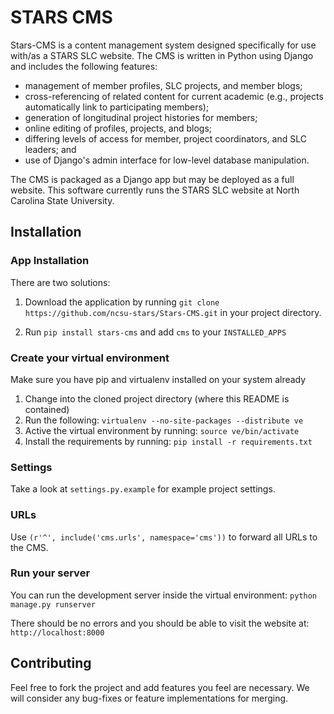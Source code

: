 STARS CMS
=========

Stars-CMS is a content management system designed specifically for use with/as a STARS SLC website.  The CMS is written in Python using Django and includes the following features:
 * management of member profiles, SLC projects, and member blogs;
 * cross-referencing of related content for current academic (e.g., projects automatically link to participating members);
 * generation of longitudinal project histories for members;
 * online editing of profiles, projects, and blogs;
 * differing levels of access for member, project coordinators, and SLC leaders; and
 * use of Django's admin interface for low-level database manipulation.

The CMS is packaged as a Django app but may be deployed as a full website.  This software currently runs the STARS SLC website at North Carolina State University.

Installation
------------

### App Installation

There are two solutions:

1. Download the application by running `git clone https://github.com/ncsu-stars/Stars-CMS.git` in your project directory. 

2. Run `pip install stars-cms` and add `cms` to your `INSTALLED_APPS`

### Create your virtual environment

Make sure you have pip and virtualenv installed on your system already
  
  1. Change into the cloned project directory (where this README is contained)
  2. Run the following: ``virtualenv --no-site-packages --distribute ve``
  3. Active the virtual environment by running: ``source ve/bin/activate``
  4. Install the requirements by running: ``pip install -r requirements.txt``

### Settings

Take a look at `settings.py.example` for example project settings.

### URLs

Use ``(r'^', include('cms.urls', namespace='cms'))`` to forward all URLs to the CMS.

### Run your server

You can run the development server inside the virtual environment: ``python manage.py runserver``

There should be no errors and you should be able to visit the website at: ``http://localhost:8000``

Contributing
------------

Feel free to fork the project and add features you feel are necessary. We will consider any bug-fixes or feature implementations for merging.

